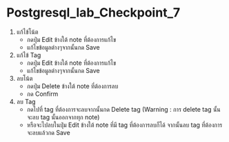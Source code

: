 # Postgresql_lab_Checkpoint_7
1. แก้ไข้โน้ต
   - กดปุ่ม Edit ข้างใต้ note ที่ต้องการแก้ไข
   - แก้ไขข้อมูลต่างๆจากนั้นกด Save
3. แก้ไข้ Tag
   - กดปุ่ม Edit ข้างใต้ note ที่ต้องการแก้ไข
   - แก้ไขข้อมูลต่างๆจากนั้นกด Save
5. ลบโน้ต
   - กดปุ่ม Delete ข้างใต้ note ที่ต้องการลบ
   - กด Confirm
7. ลบ Tag
   - กดไปที่ tag ที่ต้องการจะลบจากนั้นกด Delete tag (Warning : การ delete tag นั้นจะลบ tag นั้นออกจากทุก note)
   - หรือจะไปลบในปุ่ม Edit ข้างใต้ note ที่มี tag ที่ต้องการลบก็ได้ จากนั้นลบ tag ที่ต้องการจะลบแล้วกด Save
